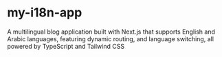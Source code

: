 # my-i18n-app
A multilingual blog application built with Next.js that supports English and Arabic languages, featuring dynamic routing, and language switching, all powered by TypeScript and Tailwind CSS
